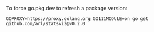 To force go.pkg.dev to refresh a package version:

    GOPROXY=https://proxy.golang.org GO111MODULE=on go get github.com/arl/statsviz@v0.2.0
